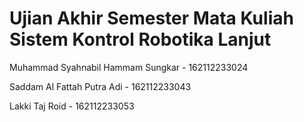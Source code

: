 # Ujian Akhir Semester Mata Kuliah Sistem Kontrol Robotika Lanjut 



Muhammad Syahnabil Hammam Sungkar - 162112233024

Saddam Al Fattah Putra Adi - 162112233043

Lakki Taj Roid - 162112233053

